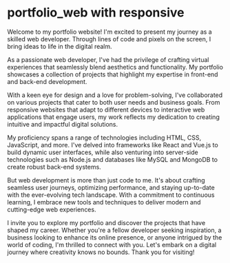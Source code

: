 # portfolio_web with responsive

Welcome to my portfolio website! I'm excited to present my journey as a skilled web developer. Through lines of code and pixels on the screen, I bring ideas to life in the digital realm.

As a passionate web developer, I've had the privilege of crafting virtual experiences that seamlessly blend aesthetics and functionality. My portfolio showcases a collection of projects that highlight my expertise in front-end and back-end development.

With a keen eye for design and a love for problem-solving, I've collaborated on various projects that cater to both user needs and business goals. From responsive websites that adapt to different devices to interactive web applications that engage users, my work reflects my dedication to creating intuitive and impactful digital solutions.

My proficiency spans a range of technologies including HTML, CSS, JavaScript, and more. I've delved into frameworks like React and Vue.js to build dynamic user interfaces, while also venturing into server-side technologies such as Node.js and databases like MySQL and MongoDB to create robust back-end systems.

But web development is more than just code to me. It's about crafting seamless user journeys, optimizing performance, and staying up-to-date with the ever-evolving tech landscape. With a commitment to continuous learning, I embrace new tools and techniques to deliver modern and cutting-edge web experiences.

I invite you to explore my portfolio and discover the projects that have shaped my career. Whether you're a fellow developer seeking inspiration, a business looking to enhance its online presence, or anyone intrigued by the world of coding, I'm thrilled to connect with you. Let's embark on a digital journey where creativity knows no bounds. Thank you for visiting!
